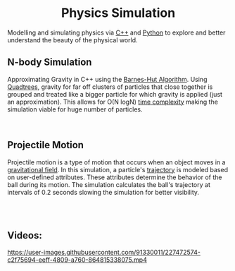<h1 align="center">Physics Simulation</h1>  


Modelling and simulating physics via [C++](https://isocpp.org/) and [Python](https://www.python.org/) to explore and better understand the beauty of the physical world.


## N-body Simulation
Approximating Gravity in C++ using the [Barnes-Hut Algorithm](https://en.wikipedia.org/wiki/Barnes%E2%80%93Hut_simulation). Using [Quadtrees](https://en.wikipedia.org/wiki/Quadtree), gravity for far off clusters of particles that close together is grouped and treated like a bigger particle for which gravity is applied (just an approximation). This allows for O(N logN) [time complexity](https://en.wikipedia.org/wiki/Time_complexity) making the simulation viable for huge number of particles.

<br>

## Projectile Motion
Projectile motion is a type of motion that occurs when an object moves in a [gravitational field](https://en.wikipedia.org/wiki/Gravitational_field). In this simulation, a particle's [trajectory](https://en.wikipedia.org/wiki/Trajectory) is modeled based on user-defined attributes. These attributes determine the behavior of the ball during its motion. The simulation calculates the ball's trajectory at intervals of 0.2 seconds slowing the simulation for better visibility.

<br>
<br>

## Videos:

https://user-images.githubusercontent.com/91330011/227472574-c2f75694-eeff-4809-a760-864815338075.mp4

